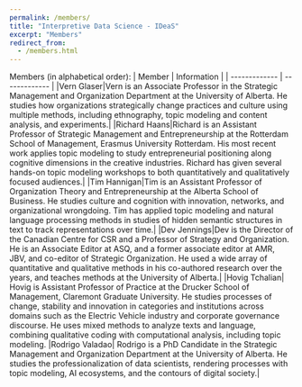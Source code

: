 ```yaml
---
permalink: /members/
title: "Interpretive Data Science - IDeaS"
excerpt: "Members"
redirect_from: 
  - /members.html
---
```


Members (in alphabetical order):
| Member  | Information |
| ------------- | ------------- |
|Vern Glaser|Vern is an Associate Professor in the Strategic Management and Organization Department at the University of Alberta. He studies how organizations strategically change practices and culture using multiple methods, including ethnography, topic modeling and content analysis, and experiments.|
|Richard Haans|Richard is an Assistant Professor of Strategic Management and Entrepreneurship at the Rotterdam School of Management, Erasmus University Rotterdam. His most recent work applies topic modeling to study entrepreneurial positioning along cognitive dimensions in the creative industries. Richard has given several hands-on topic modeling workshops to both quantitatively and qualitatively focused audiences.|
|Tim Hannigan|Tim is an Assistant Professor of Organization Theory and Entrepreneurship at the Alberta School of Business. He studies culture and cognition with innovation, networks, and organizational wrongdoing. Tim has applied topic modeling and natural language processing methods in studies of hidden semantic structures in text to track representations over time.|
|Dev Jennings|Dev is the Director of the Canadian Centre for CSR and a Professor of Strategy and Organization. He is an Associate Editor at ASQ, and a former associate editor at AMR, JBV, and co-editor of Strategic Organization. He used a wide array of quantitative and qualitative methods in his co-authored research over the years, and teaches methods at the University of Alberta.|
|Hovig Tchalian| Hovig is Assistant Professor of Practice at the Drucker School of Management, Claremont Graduate University. He studies processes of change, stability and innovation in categories and institutions across domains such as the Electric Vehicle industry and corporate governance discourse. He uses mixed methods to analyze texts and language, combining qualitative coding with computational analysis, including topic modeling.
|Rodrigo Valadao| Rodrigo is a PhD Candidate in the Strategic Management and Organization Department at the University of Alberta. He studies the professionalization of data scientists, rendering processes with topic modeling, AI ecosystems, and the contours of digital society.|
